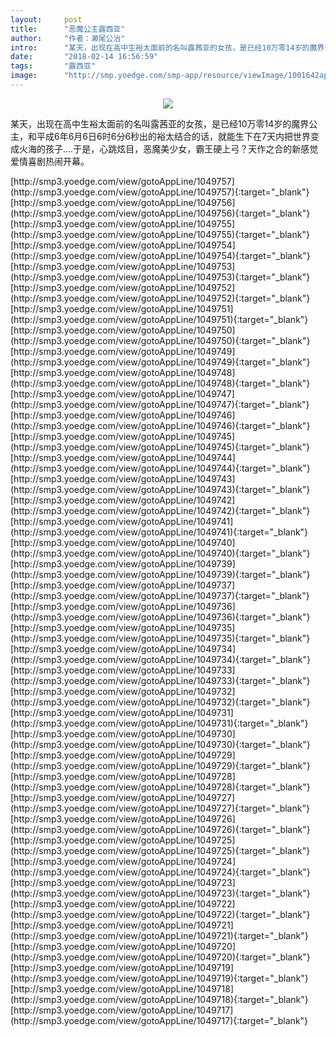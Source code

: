 ```yaml
---
layout:     post
title:      "恶魔公主露西亚"
author:     "作者：濑尾公治"
intro:      "某天，出现在高中生裕太面前的名叫露茜亚的女孩，是已经10万零14岁的魔界公主，和平成6年6月6日6时6分6秒出的裕太结合的话，就能生下在7天内把世界变成火海的孩子....于是，心跳炫目，恶魔美少女，霸王硬上弓？天作之合的新感觉爱情喜剧热闹开幕。"
date:       "2018-02-14 16:56:59"
tags:       "露西亚"
image:      "http://smp.yoedge.com/smp-app/resource/viewImage/1001642appline.png"
---
```

<div style="text-align: center">
<p><img src="http://smp.yoedge.com/smp-app/resource/viewImage/1001642appline.png"/></p>
</div>
<p class="post-meta">
<span>某天，出现在高中生裕太面前的名叫露茜亚的女孩，是已经10万零14岁的魔界公主，和平成6年6月6日6时6分6秒出的裕太结合的话，就能生下在7天内把世界变成火海的孩子....于是，心跳炫目，恶魔美少女，霸王硬上弓？天作之合的新感觉爱情喜剧热闹开幕。</span>
</p>
[http://smp3.yoedge.com/view/gotoAppLine/1049757](http://smp3.yoedge.com/view/gotoAppLine/1049757){:target="_blank"}
[http://smp3.yoedge.com/view/gotoAppLine/1049756](http://smp3.yoedge.com/view/gotoAppLine/1049756){:target="_blank"}
[http://smp3.yoedge.com/view/gotoAppLine/1049755](http://smp3.yoedge.com/view/gotoAppLine/1049755){:target="_blank"}
[http://smp3.yoedge.com/view/gotoAppLine/1049754](http://smp3.yoedge.com/view/gotoAppLine/1049754){:target="_blank"}
[http://smp3.yoedge.com/view/gotoAppLine/1049753](http://smp3.yoedge.com/view/gotoAppLine/1049753){:target="_blank"}
[http://smp3.yoedge.com/view/gotoAppLine/1049752](http://smp3.yoedge.com/view/gotoAppLine/1049752){:target="_blank"}
[http://smp3.yoedge.com/view/gotoAppLine/1049751](http://smp3.yoedge.com/view/gotoAppLine/1049751){:target="_blank"}
[http://smp3.yoedge.com/view/gotoAppLine/1049750](http://smp3.yoedge.com/view/gotoAppLine/1049750){:target="_blank"}
[http://smp3.yoedge.com/view/gotoAppLine/1049749](http://smp3.yoedge.com/view/gotoAppLine/1049749){:target="_blank"}
[http://smp3.yoedge.com/view/gotoAppLine/1049748](http://smp3.yoedge.com/view/gotoAppLine/1049748){:target="_blank"}
[http://smp3.yoedge.com/view/gotoAppLine/1049747](http://smp3.yoedge.com/view/gotoAppLine/1049747){:target="_blank"}
[http://smp3.yoedge.com/view/gotoAppLine/1049746](http://smp3.yoedge.com/view/gotoAppLine/1049746){:target="_blank"}
[http://smp3.yoedge.com/view/gotoAppLine/1049745](http://smp3.yoedge.com/view/gotoAppLine/1049745){:target="_blank"}
[http://smp3.yoedge.com/view/gotoAppLine/1049744](http://smp3.yoedge.com/view/gotoAppLine/1049744){:target="_blank"}
[http://smp3.yoedge.com/view/gotoAppLine/1049743](http://smp3.yoedge.com/view/gotoAppLine/1049743){:target="_blank"}
[http://smp3.yoedge.com/view/gotoAppLine/1049742](http://smp3.yoedge.com/view/gotoAppLine/1049742){:target="_blank"}
[http://smp3.yoedge.com/view/gotoAppLine/1049741](http://smp3.yoedge.com/view/gotoAppLine/1049741){:target="_blank"}
[http://smp3.yoedge.com/view/gotoAppLine/1049740](http://smp3.yoedge.com/view/gotoAppLine/1049740){:target="_blank"}
[http://smp3.yoedge.com/view/gotoAppLine/1049739](http://smp3.yoedge.com/view/gotoAppLine/1049739){:target="_blank"}
[http://smp3.yoedge.com/view/gotoAppLine/1049737](http://smp3.yoedge.com/view/gotoAppLine/1049737){:target="_blank"}
[http://smp3.yoedge.com/view/gotoAppLine/1049736](http://smp3.yoedge.com/view/gotoAppLine/1049736){:target="_blank"}
[http://smp3.yoedge.com/view/gotoAppLine/1049735](http://smp3.yoedge.com/view/gotoAppLine/1049735){:target="_blank"}
[http://smp3.yoedge.com/view/gotoAppLine/1049734](http://smp3.yoedge.com/view/gotoAppLine/1049734){:target="_blank"}
[http://smp3.yoedge.com/view/gotoAppLine/1049733](http://smp3.yoedge.com/view/gotoAppLine/1049733){:target="_blank"}
[http://smp3.yoedge.com/view/gotoAppLine/1049732](http://smp3.yoedge.com/view/gotoAppLine/1049732){:target="_blank"}
[http://smp3.yoedge.com/view/gotoAppLine/1049731](http://smp3.yoedge.com/view/gotoAppLine/1049731){:target="_blank"}
[http://smp3.yoedge.com/view/gotoAppLine/1049730](http://smp3.yoedge.com/view/gotoAppLine/1049730){:target="_blank"}
[http://smp3.yoedge.com/view/gotoAppLine/1049729](http://smp3.yoedge.com/view/gotoAppLine/1049729){:target="_blank"}
[http://smp3.yoedge.com/view/gotoAppLine/1049728](http://smp3.yoedge.com/view/gotoAppLine/1049728){:target="_blank"}
[http://smp3.yoedge.com/view/gotoAppLine/1049727](http://smp3.yoedge.com/view/gotoAppLine/1049727){:target="_blank"}
[http://smp3.yoedge.com/view/gotoAppLine/1049726](http://smp3.yoedge.com/view/gotoAppLine/1049726){:target="_blank"}
[http://smp3.yoedge.com/view/gotoAppLine/1049725](http://smp3.yoedge.com/view/gotoAppLine/1049725){:target="_blank"}
[http://smp3.yoedge.com/view/gotoAppLine/1049724](http://smp3.yoedge.com/view/gotoAppLine/1049724){:target="_blank"}
[http://smp3.yoedge.com/view/gotoAppLine/1049723](http://smp3.yoedge.com/view/gotoAppLine/1049723){:target="_blank"}
[http://smp3.yoedge.com/view/gotoAppLine/1049722](http://smp3.yoedge.com/view/gotoAppLine/1049722){:target="_blank"}
[http://smp3.yoedge.com/view/gotoAppLine/1049721](http://smp3.yoedge.com/view/gotoAppLine/1049721){:target="_blank"}
[http://smp3.yoedge.com/view/gotoAppLine/1049720](http://smp3.yoedge.com/view/gotoAppLine/1049720){:target="_blank"}
[http://smp3.yoedge.com/view/gotoAppLine/1049719](http://smp3.yoedge.com/view/gotoAppLine/1049719){:target="_blank"}
[http://smp3.yoedge.com/view/gotoAppLine/1049718](http://smp3.yoedge.com/view/gotoAppLine/1049718){:target="_blank"}
[http://smp3.yoedge.com/view/gotoAppLine/1049717](http://smp3.yoedge.com/view/gotoAppLine/1049717){:target="_blank"}


